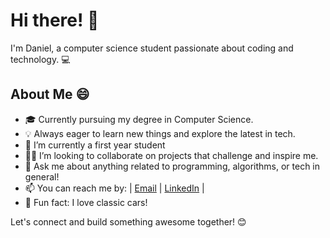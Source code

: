 # Hi there! 👋

I'm Daniel, a computer science student passionate about coding and technology. 💻

## About Me 😄

- 🎓 Currently pursuing my degree in Computer Science.
- 💡 Always eager to learn new things and explore the latest in tech.
- 🌱 I’m currently a first year student
- 👯‍♂️ I’m looking to collaborate on projects that challenge and inspire me.
- 💬 Ask me about anything related to programming, algorithms, or tech in general!
- 📫 You can reach me by: | [Email](danielbraydenconley@gmail.com) | [LinkedIn](linkedin.com/in/danielbraydeconley) |
- 🚗 Fun fact: I love classic cars!

Let's connect and build something awesome together! 😊
